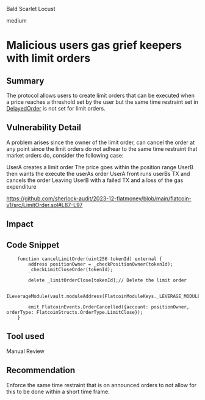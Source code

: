 Bald Scarlet Locust

medium

# Malicious users gas grief keepers with limit orders

## Summary
The protocol allows users to create limit orders that can be executed when a price reaches a threshold set by the user but the same time restraint set in [DelayedOrder](https://github.com/sherlock-audit/2023-12-flatmoney/blob/main/flatcoin-v1/src/DelayedOrder.sol#L421-L422) is not set for limit orders.

## Vulnerability Detail
A problem arises since the owner of the limit order, can cancel the order at any point since the limit orders do not adhear to the same time restraint that market orders do, consider the following case:

UserA creates a limit order
The price goes within the position range
UserB then wants the execute the userAs order 
UserA front runs userBs TX and cancels the order
Leaving UserB with a failed TX and a loss of the gas expenditure

https://github.com/sherlock-audit/2023-12-flatmoney/blob/main/flatcoin-v1/src/LimitOrder.sol#L87-L97

## Impact

## Code Snippet
```Solidity
    function cancelLimitOrder(uint256 tokenId) external {
        address positionOwner = _checkPositionOwner(tokenId);
        _checkLimitCloseOrder(tokenId);

        delete _limitOrderClose[tokenId];// Delete the limit order

        ILeverageModule(vault.moduleAddress(FlatcoinModuleKeys._LEVERAGE_MODULE_KEY)).unlock(tokenId);

        emit FlatcoinEvents.OrderCancelled({account: positionOwner, orderType: FlatcoinStructs.OrderType.LimitClose});
    }
```

## Tool used

Manual Review

## Recommendation
Enforce the same time restraint that is on announced orders to not allow for this to be done within a short time frame.